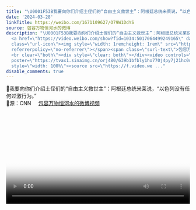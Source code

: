 ```yaml
---
title: "\U0001F53B我要向你们介绍土侄们的“自由主义救世主”：阿根廷总统米莱说，“以色列没有任何过激行为。”\U0001F53B源：CNN 包容万物恒河水的微博视频"
date: '2024-03-28'
linkTitle: https://weibo.com/1671109627/O79W1DdYS
source: 包容万物恒河水的微博
description: "\U0001F53B我要向你们介绍土侄们的“自由主义救世主”：阿根廷总统米莱说，“以色列没有任何过激行为。”<br>\U0001F53B源：CNN
  <a href=\"https://video.weibo.com/show?fid=1034:5017064499249165\" data-hide=\"\"><span
  class=\"url-icon\"><img style=\"width: 1rem;height: 1rem\" src=\"https://h5.sinaimg.cn/upload/2015/09/25/3/timeline_card_small_video_default.png\"
  referrerpolicy=\"no-referrer\"></span><span class=\"surl-text\">包容万物恒河水的微博视频</span></a>
  <br clear=\"both\"><div style=\"clear: both\"></div><video controls=\"controls\"
  poster=\"https://tvax1.sinaimg.cn/orj480/639b1bfbly1ho770j4py7j21hc0u0ta2.jpg\"
  style=\"width: 100%\"><source src=\"https://f.video.we ..."
disable_comments: true
---
```

🔻我要向你们介绍土侄们的“自由主义救世主”：阿根廷总统米莱说，“以色列没有任何过激行为。”<br>🔻源：CNN <a href="https://video.weibo.com/show?fid=1034:5017064499249165" data-hide=""><span class="url-icon"><img style="width: 1rem;height: 1rem" src="https://h5.sinaimg.cn/upload/2015/09/25/3/timeline_card_small_video_default.png" referrerpolicy="no-referrer"></span><span class="surl-text">包容万物恒河水的微博视频</span></a> <br clear="both"><div style="clear: both"></div><video controls="controls" poster="https://tvax1.sinaimg.cn/orj480/639b1bfbly1ho770j4py7j21hc0u0ta2.jpg" style="width: 100%"><source src="https://f.video.we ...